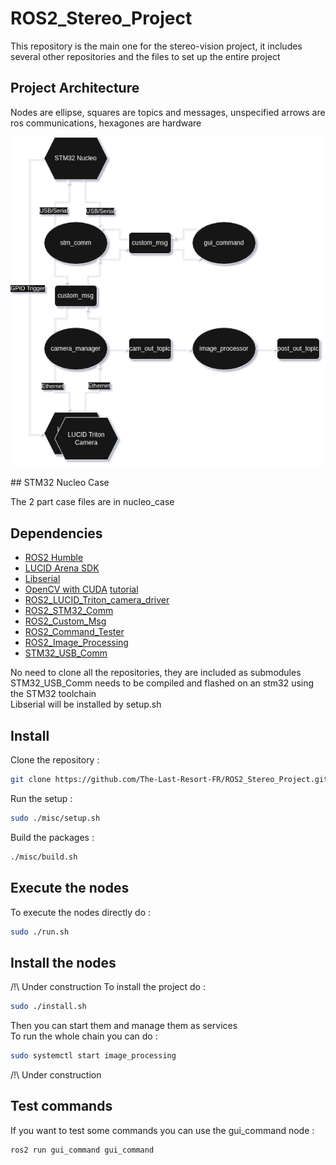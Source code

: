 # ROS2_Stereo_Project

This repository is the main one for the stereo-vision project, it includes several other repositories and the files to set up the entire project

## Project Architecture
Nodes are ellipse, squares are topics and messages, unspecified arrows are ros communications, hexagones are hardware  

![diagArch.png](image/diagArch.png)

## STM32 Nucleo Case

The 2 part case files are in nucleo_case

## Dependencies

- [ROS2 Humble](https://docs.ros.org/en/humble/index.html)
- [LUCID Arena SDK](https://thinklucid.com/downloads-hub/)
- [Libserial](https://github.com/crayzeewulf/libserial)
- [OpenCV with CUDA](https://opencv.org/) [tutorial](https://medium.com/@amosstaileyyoung/build-opencv-with-dnn-and-cuda-for-gpu-accelerated-face-detection-27a3cdc7e9ce)
- [ROS2_LUCID_Triton_camera_driver](https://github.com/The-Last-Resort-FR/ROS2_LUCID_Triton_camera_driver)
- [ROS2_STM32_Comm](https://github.com/The-Last-Resort-FR/ROS2_STM32_Comm)
- [ROS2_Custom_Msg](https://github.com/The-Last-Resort-FR/ROS2_Custom_Msg)
- [ROS2_Command_Tester](https://github.com/The-Last-Resort-FR/ROS2_Command_Tester)
- [ROS2_Image_Processing](https://github.com/The-Last-Resort-FR/ROS2_Image_Processing)
- [STM32_USB_Comm](https://github.com/The-Last-Resort-FR/STM32_USB_Comm)  
  
No need to clone all the repositories, they are included as submodules  
STM32_USB_Comm needs to be compiled and flashed on an stm32 using the STM32 toolchain  
Libserial will be installed by setup.sh

## Install

Clone the repository :  
```bash
git clone https://github.com/The-Last-Resort-FR/ROS2_Stereo_Project.git --recurse
```

Run the setup :  
```bash
sudo ./misc/setup.sh
```
Build the packages :  
```bash
./misc/build.sh
```

## Execute the nodes

To execute the nodes directly do :
```bash
sudo ./run.sh
```

## Install the nodes

/!\ Under construction
To install the project do :
```bash
sudo ./install.sh
```
Then you can start them and manage them as services  
To run the whole chain you can do :  
```bash
sudo systemctl start image_processing
```
/!\ Under construction

## Test commands

If you want to test some commands you can use the gui_command node :  
```bash
ros2 run gui_command gui_command
```
